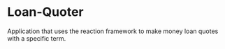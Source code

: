 # Loan-Quoter
Application that uses the reaction framework to make money loan quotes with a specific term.
